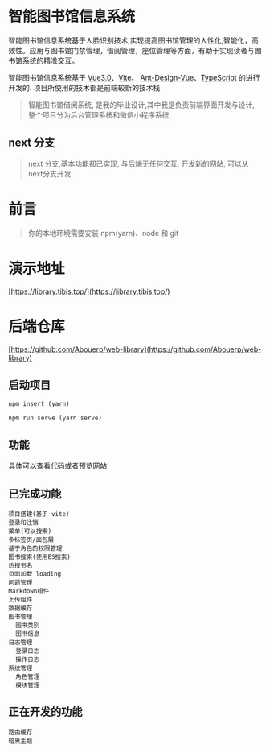 # 智能图书馆信息系统

智能图书馆信息系统基于人脸识别技术,实现提高图书馆管理的人性化,智能化，高效性。应用与图书馆门禁管理，借阅管理，座位管理等方面，有助于实现读者与图书馆系统的精准交互。


智能图书馆信息系统基于 [Vue3.0](https://github.com/vuejs/vue-next)、[Vite](https://github.com/vitejs/vite)、 [Ant-Design-Vue](https://2x.antdv.com/docs/vue/introduce-cn/)、[TypeScript](https://www.typescriptlang.org/) 的进行开发的. 项目所使用的技术都是前端较新的技术栈

> 智能图书馆借阅系统, 是我的毕业设计,其中我是负责前端界面开发与设计, 整个项目分为后台管理系统和微信小程序系统.

## next 分支
> next 分支,基本功能都已实现, 与后端无任何交互, 开发新的网站, 可以从next分支开发. 
# 前言
> 你的本地环境需要安装 npm(yarn)、node 和 git


# 演示地址
[https://library.tibis.top/](https://library.tibis.top/)

# 后端仓库
[https://github.com/Abouerp/web-library](https://github.com/Abouerp/web-library)

## 启动项目
`npm insert (yarn)`

`npm run serve (yarn serve)`


## 功能
具体可以查看代码或者预览网站

## 已完成功能
```
项目搭建(基于 vite)
登录和注销
菜单(可以搜索)
多标签页/面包屑
基于角色的权限管理
图书搜索(使用ES搜索)
热搜书名
页面加载 loading
问题管理
Markdown组件
上传组件
数据缓存
图书管理
  图书类别
  图书信息
日志管理
  登录日志
  操作日志
系统管理
  角色管理
  模块管理
```

## 正在开发的功能
```
路由缓存
暗黑主题
```
